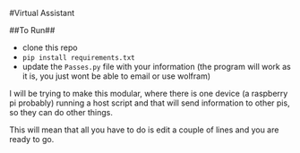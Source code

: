 #Virtual Assistant

##To Run##

- clone this repo
- ```pip install requirements.txt```
- update the ```Passes.py``` file with your information (the program will work as it is, you just wont be able to email or use wolfram)


I will be trying to make this modular,  where there is one device (a raspberry pi probably) running a host script and that will send information to other pis, so they can do other things.

This will mean that all you have to do is edit a couple of lines and you are ready to go.
